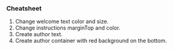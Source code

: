 ### Cheatsheet

1. Change welcome text color and size.
2. Change instructions marginTop and color.
3. Create author text.
4. Create author  container with red background on the bottom.
